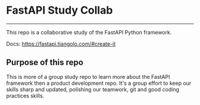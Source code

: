 # FastAPI Study Collab
---
This repo is a collaborative study of the FastAPI Python framework. 

Docs: https://fastapi.tiangolo.com/#create-it

## Purpose of this repo

This is more of a group study repo to learn more about the FastAPI framework then a product development repo.
It's a group effort to keep our skills sharp and updated, polishing our teamwork, git and  good coding practices skills.
